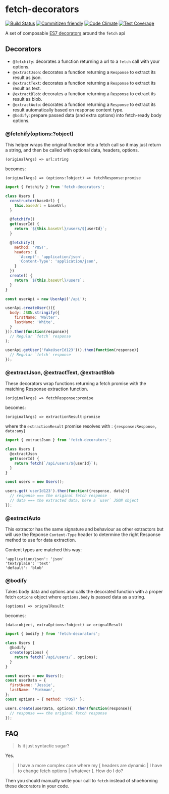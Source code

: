 # fetch-decorators

[![Build Status](https://travis-ci.org/ArnaudRinquin/fetch-decorators.svg)](https://travis-ci.org/ArnaudRinquin/fetch-decorators)
[![Commitizen friendly](https://img.shields.io/badge/commitizen-friendly-brightgreen.svg)](http://commitizen.github.io/cz-cli/)
[![Code Climate](https://codeclimate.com/github/ArnaudRinquin/fetch-decorators/badges/gpa.svg)](https://codeclimate.com/github/ArnaudRinquin/fetch-decorators)
[![Test Coverage](https://codeclimate.com/github/ArnaudRinquin/fetch-decorators/badges/coverage.svg)](https://codeclimate.com/github/ArnaudRinquin/fetch-decorators/coverage)

A set of composable [ES7 decorators](https://github.com/wycats/javascript-decorators) around the `fetch` api

## Decorators

* `@fetchify`: decorates a function returning a url to a `fetch` call with your options.
* `@extractJson`: decorates a function returning a `Response` to extract its result as json.
* `@extractText`: decorates a function returning a `Response` to extract its result as text.
* `@extractBlob`: decorates a function returning a `Response` to extract its result as blob.
* `@extractAuto`: decorates a function returning a `Response` to extract its result automatically based on response content type.
* `@bodify`: prepare passed data (and extra options) into fetch-ready body options.

### @fetchify(options:?object)

This helper wraps the original function into a fetch call so it may just return a string, and then be called with optional data, headers, options.


`(originalArgs) => url:string`

becomes:

`(originalArgs) => (options:?object) => fetchResponse:promise`

```js
import { fetchify } from 'fetch-decorators';

class Users {
  constructor(baseUrl) {
    this.baseUrl = baseUrl;
  }

  @fetchify()
  get(userId) {
    return `${this.baseUrl}/users/${userId}`;
  }

  @fetchify({
    method: 'POST',
    headers: {
      'Accept': 'application/json',
      'Content-Type': 'application/json',
    }
  })
  create() {
    return `${this.baseUrl}/users`;
  }
}

const userApi = new UserApi('/api');

userApi.createUser()({
  body: JSON.stringify({
    firstName: 'Walter',
    lastName: 'White',
  }
})).then(function(response){
  // Regular `fetch` response
);

userApi.getUser('fakeUserId123')().then(function(response){
  // Regular `fetch` response
});
```

### @extractJson, @extractText, @extractBlob

These decorators wrap functions returning a fetch promise with the matching Response extraction function.

`(originalArgs) => fetchResponse:promise`

becomes:

`(originalArgs) => extractionResult:promise`

where the `extractionResult` promise resolves with : `{response:Response, data:any}`

```js
import { extractJson } from 'fetch-decorators';

class Users {
  @extractJson
  get(userId) {
    return fetch(`/api/users/${userId}`);
  }
}

const users = new Users();

users.get('userId123').then(function({response, data}){
  // response === the original fetch response
  // data === the extracted data, here a `user` JSON object
});

```

### @extractAuto

This extractor has the same signature and behaviour as other extractors but will use the Reponse `Content-Type` header to determine the right Response method to use for data extraction.

Content types are matched this way:

```
'application/json': 'json'
'text/plain': 'text'
'default': 'blob'
```

### @bodify

Takes body data and options and calls the decorated function with a proper fetch `options` object where `options.body` is passed data as a string.

`(options) => orignalResult`

becomes:

`(data:object, extraOptions:?object) => orignalResult`

```js
import { bodify } from 'fetch-decorators';

class Users {
  @bodify
  create(options) {
    return fetch(`/api/users/`, options);
  }
}

const users = new Users();
const userData = {
  firstName: 'Jessie',
  lastName: 'Pinkman',
};
const options = { method: 'POST' };

users.create(userData, options).then(function(response){
  // response === the original fetch response
});
```

##  FAQ

> Is it just syntactic sugar?

Yes.

> I have a more complex case where my [ headers are dynamic | I have to change fetch options | whatever ]. How do I do?

Then you should manually write your call to `fetch` instead of shoehorning these decorators in your code.

